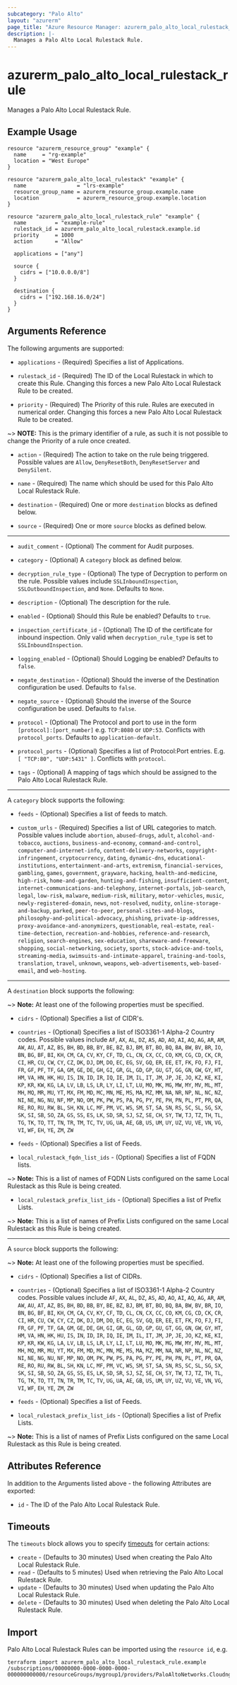```yaml
---
subcategory: "Palo Alto"
layout: "azurerm"
page_title: "Azure Resource Manager: azurerm_palo_alto_local_rulestack_rule"
description: |-
  Manages a Palo Alto Local Rulestack Rule.
---
```


# azurerm_palo_alto_local_rulestack_rule

Manages a Palo Alto Local Rulestack Rule.

## Example Usage

```hcl
resource "azurerm_resource_group" "example" {
  name     = "rg-example"
  location = "West Europe"
}

resource "azurerm_palo_alto_local_rulestack" "example" {
  name                = "lrs-example"
  resource_group_name = azurerm_resource_group.example.name
  location            = azurerm_resource_group.example.location
}

resource "azurerm_palo_alto_local_rulestack_rule" "example" {
  name         = "example-rule"
  rulestack_id = azurerm_palo_alto_local_rulestack.example.id
  priority     = 1000
  action       = "Allow"

  applications = ["any"]

  source {
    cidrs = ["10.0.0.0/8"]
  }

  destination {
    cidrs = ["192.168.16.0/24"]
  }
}
```

## Arguments Reference

The following arguments are supported:

* `applications` - (Required) Specifies a list of Applications.

* `rulestack_id` - (Required) The ID of the Local Rulestack in which to create this Rule. Changing this forces a new Palo Alto Local Rulestack Rule to be created.

* `priority` - (Required) The Priority of this rule. Rules are executed in numerical order. Changing this forces a new Palo Alto Local Rulestack Rule to be created.

~> **NOTE:** This is the primary identifier of a rule, as such it is not possible to change the Priority of a rule once created.

* `action` - (Required) The action to take on the rule being triggered. Possible values are `Allow`, `DenyResetBoth`, `DenyResetServer` and `DenySilent`.

* `name` - (Required) The name which should be used for this Palo Alto Local Rulestack Rule. 

* `destination` - (Required) One or more `destination` blocks as defined below.

* `source` - (Required) One or more `source` blocks as defined below.

---


* `audit_comment` - (Optional) The comment for Audit purposes.

* `category` - (Optional) A `category` block as defined below.

* `decryption_rule_type` - (Optional) The type of Decryption to perform on the rule. Possible values include `SSLInboundInspection`, `SSLOutboundInspection`, and `None`. Defaults to `None`.

* `description` - (Optional) The description for the rule.

* `enabled` - (Optional) Should this Rule be enabled? Defaults to `true`.

* `inspection_certificate_id` - (Optional) The ID of the certificate for inbound inspection. Only valid when `decryption_rule_type` is set to `SSLInboundInspection`.

* `logging_enabled` - (Optional) Should Logging be enabled? Defaults to `false`.

* `negate_destination` - (Optional) Should the inverse of the Destination configuration be used. Defaults to `false`.

* `negate_source` - (Optional) Should the inverse of the Source configuration be used. Defaults to `false`.

* `protocol` - (Optional) The Protocol and port to use in the form `[protocol]:[port_number]` e.g. `TCP:8080` or `UDP:53`. Conflicts with `protocol_ports`. Defaults to `application-default`.

* `protocol_ports` - (Optional) Specifies a list of Protocol:Port entries. E.g. `[ "TCP:80", "UDP:5431" ]`. Conflicts with `protocol`.

* `tags` - (Optional) A mapping of tags which should be assigned to the Palo Alto Local Rulestack Rule.

---

A `category` block supports the following:

* `feeds` - (Optional) Specifies a list of feeds to match.

* `custom_urls` - (Required) Specifies a list of URL categories to match. Possible values include `abortion`, `abused-drugs`, `adult`, `alcohol-and-tobacco`, `auctions`, `business-and-economy`, `command-and-control`, `computer-and-internet-info`, `content-delivery-networks`, `copyright-infringement`, `cryptocurrency`, `dating`, `dynamic-dns`, `educational-institutions`, `entertainment-and-arts`, `extremism`, `financial-services`, `gambling`, `games`, `government`, `grayware`, `hacking`, `health-and-medicine`, `high-risk`, `home-and-garden`, `hunting-and-fishing`, `insufficient-content`, `internet-communications-and-telephony`, `internet-portals`, `job-search`, `legal`, `low-risk`, `malware`, `medium-risk`, `military`, `motor-vehicles`, `music`, `newly-registered-domain`, `news`, `not-resolved`, `nudity`, `online-storage-and-backup`, `parked`, `peer-to-peer`, `personal-sites-and-blogs`, `philosophy-and-political-advocacy`, `phishing`, `private-ip-addresses`, `proxy-avoidance-and-anonymizers`, `questionable`, `real-estate`, `real-time-detection`, `recreation-and-hobbies`, `reference-and-research`, `religion`, `search-engines`, `sex-education`, `shareware-and-freeware`, `shopping`, `social-networking`, `society`, `sports`, `stock-advice-and-tools`, `streaming-media`, `swimsuits-and-intimate-apparel`, `training-and-tools`, `translation`, `travel`, `unknown`, `weapons`, `web-advertisements`, `web-based-email`, and `web-hosting`. 

---

A `destination` block supports the following:

~> **Note:** At least one of the following properties must be specified.

* `cidrs` - (Optional) Specifies a list of CIDR's.

* `countries` - (Optional) Specifies a list of ISO3361-1 Alpha-2 Country codes. Possible values include `AF`, `AX`, `AL`, `DZ`, `AS`, `AD`, `AO`, `AI`, `AQ`, `AG`, `AR`, `AM`, `AW`, `AU`, `AT`, `AZ`, `BS`, `BH`, `BD`, `BB`, `BY`, `BE`, `BZ`, `BJ`, `BM`, `BT`, `BO`, `BQ`, `BA`, `BW`, `BV`, `BR`, `IO`, `BN`, `BG`, `BF`, `BI`, `KH`, `CM`, `CA`, `CV`, `KY`, `CF`, `TD`, `CL`, `CN`, `CX`, `CC`, `CO`, `KM`, `CG`, `CD`, `CK`, `CR`, `CI`, `HR`, `CU`, `CW`, `CY`, `CZ`, `DK`, `DJ`, `DM`, `DO`, `EC`, `EG`, `SV`, `GQ`, `ER`, `EE`, `ET`, `FK`, `FO`, `FJ`, `FI`, `FR`, `GF`, `PF`, `TF`, `GA`, `GM`, `GE`, `DE`, `GH`, `GI`, `GR`, `GL`, `GD`, `GP`, `GU`, `GT`, `GG`, `GN`, `GW`, `GY`, `HT`, `HM`, `VA`, `HN`, `HK`, `HU`, `IS`, `IN`, `ID`, `IR`, `IQ`, `IE`, `IM`, `IL`, `IT`, `JM`, `JP`, `JE`, `JO`, `KZ`, `KE`, `KI`, `KP`, `KR`, `KW`, `KG`, `LA`, `LV`, `LB`, `LS`, `LR`, `LY`, `LI`, `LT`, `LU`, `MO`, `MK`, `MG`, `MW`, `MY`, `MV`, `ML`, `MT`, `MH`, `MQ`, `MR`, `MU`, `YT`, `MX`, `FM`, `MD`, `MC`, `MN`, `ME`, `MS`, `MA`, `MZ`, `MM`, `NA`, `NR`, `NP`, `NL`, `NC`, `NZ`, `NI`, `NE`, `NG`, `NU`, `NF`, `MP`, `NO`, `OM`, `PK`, `PW`, `PS`, `PA`, `PG`, `PY`, `PE`, `PH`, `PN`, `PL`, `PT`, `PR`, `QA`, `RE`, `RO`, `RU`, `RW`, `BL`, `SH`, `KN`, `LC`, `MF`, `PM`, `VC`, `WS`, `SM`, `ST`, `SA`, `SN`, `RS`, `SC`, `SL`, `SG`, `SX`, `SK`, `SI`, `SB`, `SO`, `ZA`, `GS`, `SS`, `ES`, `LK`, `SD`, `SR`, `SJ`, `SZ`, `SE`, `CH`, `SY`, `TW`, `TJ`, `TZ`, `TH`, `TL`, `TG`, `TK`, `TO`, `TT`, `TN`, `TR`, `TM`, `TC`, `TV`, `UG`, `UA`, `AE`, `GB`, `US`, `UM`, `UY`, `UZ`, `VU`, `VE`, `VN`, `VG`, `VI`, `WF`, `EH`, `YE`, `ZM`, `ZW` 

* `feeds` - (Optional) Specifies a list of Feeds.

* `local_rulestack_fqdn_list_ids` - (Optional) Specifies a list of FQDN lists.

~> **Note:** This is a list of names of FQDN Lists configured on the same Local Rulestack as this Rule is being created.

* `local_rulestack_prefix_list_ids` - (Optional) Specifies a list of Prefix Lists.

~> **Note:** This is a list of names of Prefix Lists configured on the same Local Rulestack as this Rule is being created.

---

A `source` block supports the following:

~> **Note:** At least one of the following properties must be specified.

* `cidrs` - (Optional) Specifies a list of CIDRs.

* `countries` - (Optional) Specifies a list of ISO3361-1 Alpha-2 Country codes. Possible values include `AF`, `AX`, `AL`, `DZ`, `AS`, `AD`, `AO`, `AI`, `AQ`, `AG`, `AR`, `AM`, `AW`, `AU`, `AT`, `AZ`, `BS`, `BH`, `BD`, `BB`, `BY`, `BE`, `BZ`, `BJ`, `BM`, `BT`, `BO`, `BQ`, `BA`, `BW`, `BV`, `BR`, `IO`, `BN`, `BG`, `BF`, `BI`, `KH`, `CM`, `CA`, `CV`, `KY`, `CF`, `TD`, `CL`, `CN`, `CX`, `CC`, `CO`, `KM`, `CG`, `CD`, `CK`, `CR`, `CI`, `HR`, `CU`, `CW`, `CY`, `CZ`, `DK`, `DJ`, `DM`, `DO`, `EC`, `EG`, `SV`, `GQ`, `ER`, `EE`, `ET`, `FK`, `FO`, `FJ`, `FI`, `FR`, `GF`, `PF`, `TF`, `GA`, `GM`, `GE`, `DE`, `GH`, `GI`, `GR`, `GL`, `GD`, `GP`, `GU`, `GT`, `GG`, `GN`, `GW`, `GY`, `HT`, `HM`, `VA`, `HN`, `HK`, `HU`, `IS`, `IN`, `ID`, `IR`, `IQ`, `IE`, `IM`, `IL`, `IT`, `JM`, `JP`, `JE`, `JO`, `KZ`, `KE`, `KI`, `KP`, `KR`, `KW`, `KG`, `LA`, `LV`, `LB`, `LS`, `LR`, `LY`, `LI`, `LT`, `LU`, `MO`, `MK`, `MG`, `MW`, `MY`, `MV`, `ML`, `MT`, `MH`, `MQ`, `MR`, `MU`, `YT`, `MX`, `FM`, `MD`, `MC`, `MN`, `ME`, `MS`, `MA`, `MZ`, `MM`, `NA`, `NR`, `NP`, `NL`, `NC`, `NZ`, `NI`, `NE`, `NG`, `NU`, `NF`, `MP`, `NO`, `OM`, `PK`, `PW`, `PS`, `PA`, `PG`, `PY`, `PE`, `PH`, `PN`, `PL`, `PT`, `PR`, `QA`, `RE`, `RO`, `RU`, `RW`, `BL`, `SH`, `KN`, `LC`, `MF`, `PM`, `VC`, `WS`, `SM`, `ST`, `SA`, `SN`, `RS`, `SC`, `SL`, `SG`, `SX`, `SK`, `SI`, `SB`, `SO`, `ZA`, `GS`, `SS`, `ES`, `LK`, `SD`, `SR`, `SJ`, `SZ`, `SE`, `CH`, `SY`, `TW`, `TJ`, `TZ`, `TH`, `TL`, `TG`, `TK`, `TO`, `TT`, `TN`, `TR`, `TM`, `TC`, `TV`, `UG`, `UA`, `AE`, `GB`, `US`, `UM`, `UY`, `UZ`, `VU`, `VE`, `VN`, `VG`, `VI`, `WF`, `EH`, `YE`, `ZM`, `ZW`

* `feeds` - (Optional) Specifies a list of Feeds.

* `local_rulestack_prefix_list_ids` - (Optional) Specifies a list of Prefix Lists.

~> **Note:** This is a list of names of Prefix Lists configured on the same Local Rulestack as this Rule is being created.


## Attributes Reference

In addition to the Arguments listed above - the following Attributes are exported: 

* `id` - The ID of the Palo Alto Local Rulestack Rule.

## Timeouts

The `timeouts` block allows you to specify [timeouts](https://www.terraform.io/language/resources/syntax#operation-timeouts) for certain actions:

* `create` - (Defaults to 30 minutes) Used when creating the Palo Alto Local Rulestack Rule.
* `read` - (Defaults to 5 minutes) Used when retrieving the Palo Alto Local Rulestack Rule.
* `update` - (Defaults to 30 minutes) Used when updating the Palo Alto Local Rulestack Rule.
* `delete` - (Defaults to 30 minutes) Used when deleting the Palo Alto Local Rulestack Rule.

## Import

Palo Alto Local Rulestack Rules can be imported using the `resource id`, e.g.

```shell
terraform import azurerm_palo_alto_local_rulestack_rule.example /subscriptions/00000000-0000-0000-0000-000000000000/resourceGroups/mygroup1/providers/PaloAltoNetworks.Cloudngfw/localRulestacks/myLocalRulestack/localRules/myRule1
```
